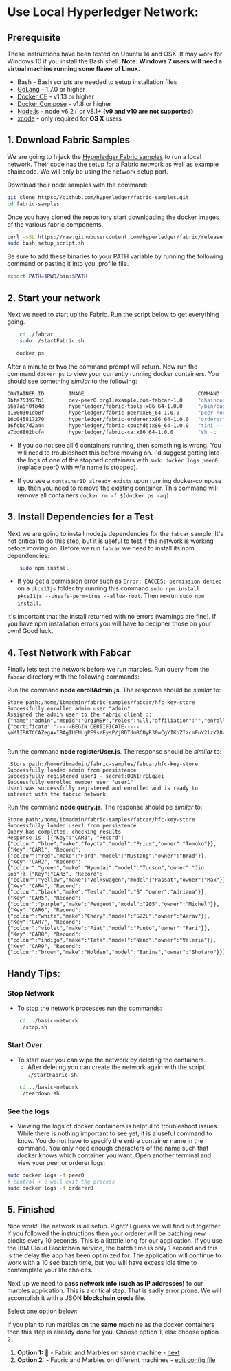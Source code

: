# Use Local Hyperledger Network:

## Prerequisite

These instructions have been tested on Ubuntu 14 and OSX.  It may work for Windows 10 if you install the Bash shell.
**Note: Windows 7 users will need a virtual machine running some flavor of Linux.**

* Bash - Bash scripts are needed to setup installation files
* [GoLang](https://golang.org/) - 1.7.0 or higher
* [Docker CE](https://www.docker.com/get-docker) - v1.13 or higher
* [Docker Compose](https://docs.docker.com/compose/install/) - v1.8 or higher
* [Node.js](https://nodejs.org/en/download/) - node v6.2+ or v8.1+ **(v9 and v10 are not supported)**
* [xcode](https://developer.apple.com/xcode/) - only required for **OS X** users

## 1. Download Fabric Samples

We are going to hijack the [Hyperledger Fabric samples](http://hyperledger-fabric.readthedocs.io/en/latest/samples.html) to run a local network.
Their code has the setup for a Fabric network as well as example chaincode.
We will only be using the network setup part.

Download their node samples with the command:

```bash
git clone https://github.com/hyperledger/fabric-samples.git
cd fabric-samples
```

Once you have cloned the repository start downloading the docker images of the various fabric components.

```bash
curl -sSL https://raw.githubusercontent.com/hyperledger/fabric/release-1.1/scripts/bootstrap-1.1.0-preview.sh -o setup_script.sh
sudo bash setup_script.sh
```

Be sure to add these binaries to your PATH variable by running the following command or pasting it into you .profile file.

```bash
export PATH=$PWD/bin:$PATH
```

## 2. Start your network

Next we need to start up the Fabric.
Run the script below to get everything going.

```bash
    cd ./fabcar
    sudo ./startFabric.sh
```


```bash
   docker ps
```

After a minute or two the command prompt will return.
Now run the command `docker ps` to view your currently running docker containers. You should see something _similar_ to the following:

```bash
CONTAINER ID        IMAGE                                     COMMAND                  CREATED              STATUS              PORTS                                            NAMES
8bfa753977b1        dev-peer0.org1.example.com-fabcar-1.0     "chaincode -peer.a..."   About a minute ago   Up About a minute                                                    dev-peer0.org1.example.com-fabcar-1.0
56a7a5f0fb4d        hyperledger/fabric-tools:x86_64-1.0.0     "/bin/bash"              2 minutes ago        Up 2 minutes                                                         cli
b1600301db8f        hyperledger/fabric-peer:x86_64-1.0.0      "peer node start"        2 minutes ago        Up 2 minutes        0.0.0.0:7051->7051/tcp, 0.0.0.0:7053->7053/tcp   peer0.org1.example.com
16c045817270        hyperledger/fabric-orderer:x86_64-1.0.0   "orderer"                2 minutes ago        Up 2 minutes        0.0.0.0:7050->7050/tcp                           orderer.example.com
36fcbc7d2a44        hyperledger/fabric-couchdb:x86_64-1.0.0   "tini -- /docker-e..."   2 minutes ago        Up 2 minutes        4369/tcp, 9100/tcp, 0.0.0.0:5984->5984/tcp       couchdb
a7bd6802bcf4        hyperledger/fabric-ca:x86_64-1.0.0        "sh -c 'fabric-ca-..."   2 minutes ago        Up 2 minutes        0.0.0.0:7054->7054/tcp                           ca.example.com
```

* If you do not see all 6 containers running, then something is wrong.
You will need to troubleshoot this before moving on.
I'd suggest getting into the logs of one of the stopped containers with `sudo docker logs peer0` (replace peer0 with w/e name is stopped).

* If you see a `containerID already exists` upon running docker-compose up, then you need to remove the existing container. This command will remove all containers `docker rm -f $(docker ps -aq)`

## 3. Install Dependencies for a Test

Next we are going to install node.js dependencies for the `fabcar` sample.
It's not critical to do this step, but it is useful to test if the network is working before moving on.
Before we run `fabcar` we need to install its npm dependencies:

```bash
    sudo npm install
```

 - If you get a permission error such as `Error: EACCES: permission denied` on a `pkcs11js` folder try running this command `sudo npm install pkcs11js --unsafe-perm=true --allow-root`.  Then re-run `sudo npm install`.

It's important that the install returned with no errors (warnings are fine).
If you have npm installation errors you will have to decipher those on your own!
Good luck.

## 4. Test Network with Fabcar
Finally lets test the network before we run marbles.
Run query from the `fabcar` directory with the following commands:

Run the command __node enrollAdmin.js__. The response should be _similar_ to:
```
Store path:/home/ibmadmin/fabric-samples/fabcar/hfc-key-store
Successfully enrolled admin user "admin"
Assigned the admin user to the fabric client ::{"name":"admin","mspid":"Org1MSP","roles":null,"affiliation":"","enrollmentSecret":"",390e3bbbcfa819e338","identity":{"certificate":"-----BEGIN CERTIFICATE-----\nMIIB8TCCAZegAwIBAgIUENLgPE9seEysP/jBDTdmRCUyR30wCgYIKoZIzcmFuY2lzY28xGTAXBgNVBAoTEG9yZzEuZXhhbXBsZS5jb20xHDAaBgNVBAMT\nE2NhLm9yZzEuZXhhbXBsZS5jb20wHhcNMTcxMjIyMTYxMDAwWhcNMTgxMjIyMTYx\nMDAwWoAFxMrB3wQ98E/bvqi3s2ilWee3p/mkyc98EtzGFDPzuw7\ne+A6kiPjkuaeeRteWqNsjaijbDBqMA4GA1UdDwEB/wQEAwIHgDAMBgNVHRMBAf8E\nAjAAMB0GA1UdDgQWBBRrGpXNl5JfDAKBggqhkjOPQQDAgNIADBF\nAiEAkraZL5xVq/GBysqdcB+yD0T6eMWZoN/DFLbS4W5O+7gCIC675hXxxcfIe4aD\njM8ikcptiP9V4I3nE/RVB8qqtAV7\n---
```

Run the command __node registerUser.js__. The response should be _similar_ to:
```
 Store path:/home/ibmadmin/fabric-samples/fabcar/hfc-key-store
Successfully loaded admin from persistence
Successfully registered user1 - secret:OOhIHrBLqZei
Successfully enrolled member user "user1"
User1 was successfully registered and enrolled and is ready to intreact with the fabric network
```

Run the command __node query.js__. The response should be _similar_ to:
```
Store path:/home/ibmadmin/fabric-samples/fabcar/hfc-key-store
Successfully loaded user1 from persistence
Query has completed, checking results
Response is  [{"Key":"CAR0", "Record":{"colour":"blue","make":"Toyota","model":"Prius","owner":"Tomoko"}},{"Key":"CAR1", "Record":{"colour":"red","make":"Ford","model":"Mustang","owner":"Brad"}},{"Key":"CAR2", "Record":{"colour":"green","make":"Hyundai","model":"Tucson","owner":"Jin Soo"}},{"Key":"CAR3", "Record":{"colour":"yellow","make":"Volkswagen","model":"Passat","owner":"Max"}},{"Key":"CAR4", "Record":{"colour":"black","make":"Tesla","model":"S","owner":"Adriana"}},{"Key":"CAR5", "Record":{"colour":"purple","make":"Peugeot","model":"205","owner":"Michel"}},{"Key":"CAR6", "Record":{"colour":"white","make":"Chery","model":"S22L","owner":"Aarav"}},{"Key":"CAR7", "Record":{"colour":"violet","make":"Fiat","model":"Punto","owner":"Pari"}},{"Key":"CAR8", "Record":{"colour":"indigo","make":"Tata","model":"Nano","owner":"Valeria"}},{"Key":"CAR9", "Record":{"colour":"brown","make":"Holden","model":"Barina","owner":"Shotaro"}}]
```

## Handy Tips:

### Stop Network
- To stop the network processes run the commands:

```bash
    cd ../basic-network
    ./stop.sh
```


### Start Over
- To start over you can wipe the network by deleting the containers.
	- After deleting you can create the network again with the script `./startFabric.sh`.

```bash
    cd ../basic-network
    ./teardown.sh
```

### See the logs
- Viewing the logs of docker containers is helpful to troubleshoot issues.
While there is nothing important to see yet, it is a useful command to know.
You do not have to specify the entire container name in the command.
You only need enough characters of the name such that docker knows which container you want.
Open another terminal and view your peer or orderer logs:

```bash
sudo docker logs -f peer0
# control + c will exit the process
sudo docker logs -f orderer0
```

## 5. Finished
Nice work! The network is all setup. Right? I guess we will find out together.
If you followed the instructions then your orderer will be batching new blocks every 10 seconds.
This is a litttttle long for our application.
If you use the IBM Cloud Blockchain service, the batch time is only 1 second and this is the delay the app has been optimized for.
The application will continue to work with a 10 sec batch time, but you will have excess idle time to contemplate your life choices.

Next up we need to **pass network info (such as IP addresses)** to our marbles application.
This is a critical step. That is sadly error prone.
We will accomplish it with a JSON **blockchain creds** file.

Select one option below:

If you plan to run marbles on the **same** machine as the docker containers then this step is already done for you.
Choose option 1, else choose option 2.

1. **Option 1:** :lollipop: - Fabric and Marbles on same machine -  [next](../README.md#3-install-and-instantiate-chaincode)
2. **Option 2:** - Fabric and Marbles on different machines - [edit config file](./config_file.md)
